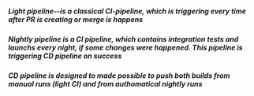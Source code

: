 ##### Light pipeline--is a classical CI-pipeline, which is triggering every time after PR is creating or merge is happens

##### Nightly pipeline is a CI pipeline, which contains integration tests and launchs every night, if some changes were happened. This pipeline is triggering CD pipeline on success


##### CD pipeline is designed to made possible to push both builds from manual runs (light CI) and from authomatical nightly runs